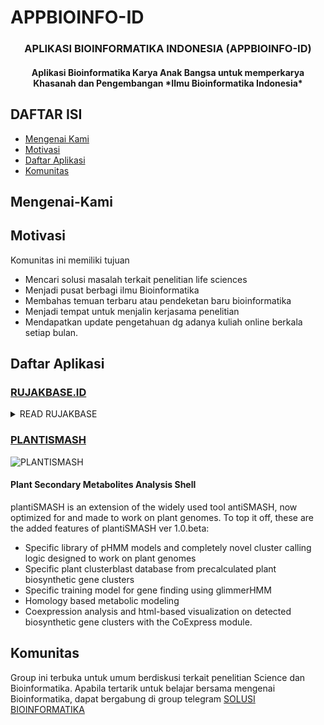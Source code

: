 # APPBIOINFO-ID

<h3 align="center"><strong>APLIKASI BIOINFORMATIKA INDONESIA (APPBIOINFO-ID)</strong></h3>
<h4 align ="center">Aplikasi Bioinformatika Karya Anak Bangsa untuk memperkarya Khasanah dan Pengembangan *Ilmu Bioinformatika Indonesia* </h4>

## DAFTAR ISI 
- [Mengenai Kami](#mengenai-kami)
- [Motivasi](#motivasi)
- [Daftar Aplikasi](#daftar-aplikasi)
- [Komunitas](#komunitas)

## Mengenai-Kami 

## Motivasi 
Komunitas ini memiliki tujuan 
- Mencari solusi masalah terkait penelitian life sciences
- Menjadi pusat berbagi ilmu Bioinformatika
- Membahas temuan terbaru atau pendeketan baru bioinformatika
- Menjadi tempat untuk menjalin kerjasama penelitian
- Mendapatkan update pengetahuan dg adanya kuliah online berkala setiap bulan.

## Daftar Aplikasi
### [RUJAKBASE.ID](http://rujakbase.id)
<details>
  <summary>READ RUJAKBASE</summary>
![RUJAK BASE LOGO](http://rujakbase.id/sites/default/files/pictures/logo/RujakBase1%20_400.png)

The RujakBase is a resource to provide a valuable repository for basic, translational, and applied research of tropical fruit especially Indonesian Local Fruits (Buah Nusantara). The objective is to collect, analyze, integrate genetics, genomics, transcriptomics, and metabolomics data to enhance more rapid research progress. The RujakBase maintained by Collaborative Research Group on Tropical Fruits, Crop Production Division, Department of Agronomy and Horticulture, IPB University.</details>

### [PLANTISMASH](http://plantismash.secondarymetabolites.org/download.html)
![PLANTISMASH](http://plantismash.secondarymetabolites.org/static/images/plantismash_logo.png)

<h4>Plant Secondary Metabolites Analysis Shell</h4>

plantiSMASH is an extension of the widely used tool antiSMASH, now optimized for and made to work on plant genomes. To top it off, these are the added features of plantiSMASH ver 1.0.beta:
- Specific library of pHMM models and completely novel cluster calling logic designed to work on plant genomes
- Specific plant clusterblast database from precalculated plant biosynthetic gene clusters
- Specific training model for gene finding using glimmerHMM
- Homology based metabolic modeling
- Coexpression analysis and html-based visualization on detected biosynthetic gene clusters with the CoExpress module.

## Komunitas 
Group ini terbuka untuk umum berdiskusi terkait penelitian Science dan Bioinformatika. Apabila tertarik untuk belajar bersama mengenai Bioinformatika, dapat bergabung di group telegram [SOLUSI BIOINFORMATIKA](https://t.me/solusibioinformatika)

